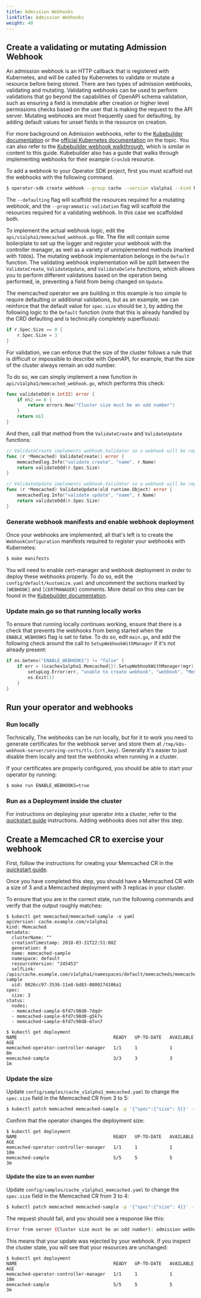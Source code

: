 ```yaml
---
title: Admission Webhooks
linkTitle: Admission Webhooks
weight: 40
---
```


## Create a validating or mutating Admission Webhook

An admission webhook is an HTTP callback that is registered with Kubernetes, and will be called by Kubernetes to validate or mutate
a resource before being stored. There are two types of admission webhooks, validating and mutating. Validating webhooks can be used
to perform validations that go beyond the capabilities of OpenAPI schema validation, such as ensuring a field is immutable after
creation or higher level permissions checks based on the user that is making the request to the API server. Mutating webhooks are
most frequently used for defaulting, by adding default values for unset fields in the resource on creation.

For more background on Admission webhooks, refer to the [Kubebuilder documentation][kubebuilder_admission_controllers] 
or the [official Kubernetes documentation][kubernetes_admission_controllers] on the topic. You can also refer to the
[Kubebuilder webhook walkthrough][kubebuilder_cronjob_webhook], which is similar in content to this guide.
Kubebuilder also has a guide
that walks through implementing webhooks for their example `CronJob` resource.

To add a webhook to your Operator SDK project, first you must scaffold out the webhooks with the following command.

```sh
$ operator-sdk create webhook --group cache --version v1alpha1 --kind Memcached --defaulting --programmatic-validation
```

The `--defaulting` flag will scaffold  the resources required for a mutating webhook, and the `--programmatic-validation` flag will
scaffold the resources required for a validating webhook. In this case we scaffolded both.

To implement the actual webhook logic, edit the `api/v1alpha1/memcached_webhook.go` file. The file will
contain some boilerplate to set up the logger and register your webhook with the controller manager, as
well as a variety of unimplemented methods (marked with `TODO`s). The mutating webhook implementation
belongs in the `Default` function. The validating webhook implementation will be split between the
`ValidateCreate`, `ValidateUpdate`, and `ValidateDelete` functions, which allows you to perform different
validations based on the operation being performed, ie, preventing a field from being changed on `Update`. 

The memcached operator we are building in this example is too simple to require defaulting or
additional validations, but as an example, we can reinforce that the default value for `spec.size` should be `3`, by adding the following logic to the `Default` function (note that this is already handled by the CRD defaulting and is technically completely superfluous):

```go
if r.Spec.Size == 0 {
    r.Spec.Size = 3
}
```

For validation, we can enforce that the size of the cluster follows a rule that is difficult or impossible
to describe with OpenAPI, for example, that the size of the cluster always remain an odd number.

To do so, we can simply implement a new function in `api/v1alpha1/memcached_webhook.go`, which performs this check:

```go
func validateOdd(n int32) error {
	if n%2 == 0 {
		return errors.New("Cluster size must be an odd number")
	}
	return nil
}
```

And then, call that method from the `ValidateCreate` and `ValidateUpdate` functions:

```go
// ValidateCreate implements webhook.Validator so a webhook will be registered for the type
func (r *Memcached) ValidateCreate() error {
	memcachedlog.Info("validate create", "name", r.Name)
	return validateOdd(r.Spec.Size)
}

// ValidateUpdate implements webhook.Validator so a webhook will be registered for the type
func (r *Memcached) ValidateUpdate(old runtime.Object) error {
	memcachedlog.Info("validate update", "name", r.Name)
	return validateOdd(r.Spec.Size)
}
```

### Generate webhook manifests and enable webhook deployment

Once your webhooks are implemented, all that's left is to create the `WebhookConfiguration` manifests
required to register your webhooks with Kubernetes:

```sh
$ make manifests
```

You will need to enable cert-manager and webhook deployment in order to deploy these webhooks properly.
To do so, edit the `config/default/kustomize.yaml` and uncomment the sections marked by `[WEBHOOK]` and `[CERTMANAGER]` comments. More detail on this step can be found in the 
[Kubebuilder documentation][kubebuilder_running_webhook].

### Update main.go so that running locally works

To ensure that running locally continues working, ensure that there is a check that prevents
the webhooks from being started when the `ENABLE_WEBHOOKS` flag is set to false. To do so,
edit `main.go`, and add the following check around the call to `SetupWebhookWithManager` if it's not already present:

```go
if os.Getenv("ENABLE_WEBHOOKS") != "false" {
	if err = (&cachev1alpha1.Memcached{}).SetupWebhookWithManager(mgr); err != nil {
		setupLog.Error(err, "unable to create webhook", "webhook", "Memcached")
		os.Exit(1)
	}
}
```

## Run your operator and webhooks

### Run locally

Technically, The webhooks can be run locally, but for it to work you need to generate certificates for the webhook server
and store them at `/tmp/k8s-webhook-server/serving-certs/tls.{crt,key}`. Generally it's easier to just disable
them locally and test the webhooks when running in a cluster.

If your certificates are properly configured, you should be able to start your operator by running:

```sh
$ make run ENABLE_WEBHOOKS=true
```

### Run as a Deployment inside the cluster

For instructions on deploying your operator into a cluster, refer to the [quickstart guide][quickstart_run_as_deployment] instructions.
Adding webhooks does not alter this step.


## Create a Memcached CR to exercise your webhook

First, follow the instructions for creating your Memcached CR in the [quickstart guide][quickstart_create_a_cr].

Once you have completed this step, you should have a Memcached CR with a size of 3 and a Memcached deployment
with 3 replicas in your cluster.

To ensure that you are in the correct state, run the following commands and verify that the output
roughly matches:

```console
$ kubectl get memcached/memcached-sample -o yaml
apiVersion: cache.example.com/v1alpha1
kind: Memcached
metadata:
  clusterName: ""
  creationTimestamp: 2018-03-31T22:51:08Z
  generation: 0
  name: memcached-sample
  namespace: default
  resourceVersion: "245453"
  selfLink: /apis/cache.example.com/v1alpha1/namespaces/default/memcacheds/memcached-sample
  uid: 0026cc97-3536-11e8-bd83-0800274106a1
spec:
  size: 3
status:
  nodes:
  - memcached-sample-6fd7c98d8-7dqdr
  - memcached-sample-6fd7c98d8-g5k7v
  - memcached-sample-6fd7c98d8-m7vn7
```

```console
$ kubectl get deployment
NAME                                    READY   UP-TO-DATE   AVAILABLE   AGE
memcached-operator-controller-manager   1/1     1            1           8m
memcached-sample                        3/3     3            3           1m
```

### Update the size

Update `config/samples/cache_v1alpha1_memcached.yaml` to change the `spec.size` field in the Memcached CR from 3 to 5:

```sh
$ kubectl patch memcached memcached-sample -p '{"spec":{"size": 5}}' --type=merge
```

Confirm that the operator changes the deployment size:

```console
$ kubectl get deployment
NAME                                    READY   UP-TO-DATE   AVAILABLE   AGE
memcached-operator-controller-manager   1/1     1            1           10m
memcached-sample                        5/5     5            5           3m
```

#### Update the size to an even number

Update `config/samples/cache_v1alpha1_memcached.yaml` to change the `spec.size` field in the Memcached CR from 3 to 4:

```sh
$ kubectl patch memcached memcached-sample -p '{"spec":{"size": 4}}' --type=merge
```

The request should fail, and you should see a response like this:

```sh
Error from server (Cluster size must be an odd number): admission webhook "vmemcached.kb.io" denied the request: Cluster size must be an odd number
```

This means that your update was rejected by your webhook. If you inspect the cluster state, you will see that your
resources are unchanged:

```console
$ kubectl get deployment
NAME                                    READY   UP-TO-DATE   AVAILABLE   AGE
memcached-operator-controller-manager   1/1     1            1           10m
memcached-sample                        5/5     5            5           3m
```

[quickstart_run_as_deployment]: /docs/building-operators/golang/quickstart/#2-run-as-a-deployment-inside-the-cluster
[quickstart_create_a_cr]: /docs/building-operators/golang/quickstart/#create-a-memcached-cr

[kubebuilder_admission_controllers]: https://book.kubebuilder.io/reference/admission-webhook.html
[kubebuilder_cronjob_webhook]: https://book.kubebuilder.io/cronjob-tutorial/webhook-implementation.html
[kubebuilder_running_webhook]: https://book.kubebuilder.io/cronjob-tutorial/running-webhook.html
[kubernetes_admission_controllers]: https://kubernetes.io/docs/reference/access-authn-authz/extensible-admission-controllers/
